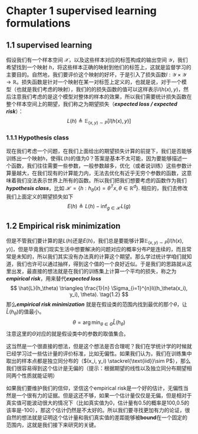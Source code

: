 # Chapter 1 supervised learning formulations

## 1.1 supervised learning
假设我们有一个样本空间 $\mathcal{X}$，以及这些样本对应的标签构成的输出空间 $\mathcal{Y}$，我们希望找到一个映射 $h$，将这些样本正确的映射到他们的标签上，这就是监督学习的主要目的。自然地，我们要评价这个映射的好坏，于是引入了损失函数$l:\mathcal{Y} \times \mathcal{Y} \to \mathbb{R}$。损失函数是针对一个映射在某一对标签上定义的，也就是说，对于一个模型（也就是我们考虑的映射），我们的的损失函数的值可以这样表示$l(h(x), y)$，然后注意我们考虑的是这个模型对整体的样本的效果，所以我们需要统计损失函数在整个样本空间上的期望，我们称之为期望损失（***expected loss / expected risk***）：
$$
L(h) \triangleq\mathbb{E}_{(x,y) \sim P}[l(h(x),y)] \tag{1.1}
$$

### 1.1.1 Hypothesis class

现在我们考虑一个问题，在我们上面给出的期望损失计算的前提下，我们是否能够训练出一个映射$h$，使得$L(h)$的值为0？答案是基本不太可能，因为要能够描述一个函数，我们往往需要一些参数，一般参数越多，优化（或者说训练）这些参数计算量越大，在我们现有的计算能力内，无法去优化有近乎无穷个参数的函数，这意味着我们没法表示世界上所有的函数。所以我们把我们想要考虑的函数作为我们***hypothesis class***，比如 $\mathcal{H} = \left\{ h : h_\theta (x) = \theta^Tx,\theta \in \mathbb{R}^d\right\}$. 相应的，我们去修改我们上面定义的期望损失如下
$$
E(h) \triangleq L(h) - \inf_{g\in\mathcal{H}} L(g)
$$


## 1.2 Empirical risk minimization

但是不管我们要计算的是$L(h)$还是$E(h)$，我们总是要能够计算$\mathbb{E}_{(x,y) \sim P}[l(h(x),y)]$，但是毕竟我们现实生活中想要解决的问题对应的概率分布$P$是连续的，而且常常是未知的，所以我们其实没有办法真的计算这个期望。那么学过统计学咱们就知道，我们也许可以通过抽样，得到这个值的一个良好近似。于是我们的思路就从这里出发，最直接的想法就是在我们的训练集上计算一个平均的损失，称之为***empirical risk***，用来替代***expected loss***
$$
\hat{L}(h_\theta) \triangleq \frac{1}{n} \Sigma_{i=1}^{n}l((h_\theta(x_i), y_i), \theta). \tag{1.2}
$$
那么***empirical risk minimization*** 就是在假设类的范围内找到最优的那个$\theta$，让$\hat{L}(h_\theta)$的值最小。
$$
\theta = \arg\min_{\theta \in \Theta} \hat{L}(h_\theta)
$$
注意这里的$\Theta$对应的就是假设类中的参数的取值集合。

这当然是一个很直接的想法，但是这个想法是否合理呢？我们在学统计学的时候就已经学习过一些估计量的评价标准，比如无偏性。如果我们认为，我们在训练集中取出的样本点都是独立同分布的（$(x_i, y_i) \stackrel{\text{iid}}\sim P$），那么我们很容易得到这个估计是无偏的（提示：根据期望的线性以及独立同分布期望相同两个性质就能证明）

如果我们要维护我们的信仰，坚信这个empirical risk是一个好的估计，无偏性当然是一个很有力的证据。但是这还不够，如果一个估计量仅仅是无偏，但是相对于真实值可能波动很大的情况下（比如真实值为0，估计量有0.5的概率是100,0.5的该率是-100），那这个估计仍然是不太好的。所以我们要寻找更加有力的论证，很自然的想法就是证明这个估计量和我们真实值的差距能够被**bound**在一个固定的范围内，这就是我们接下来研究的关键。

